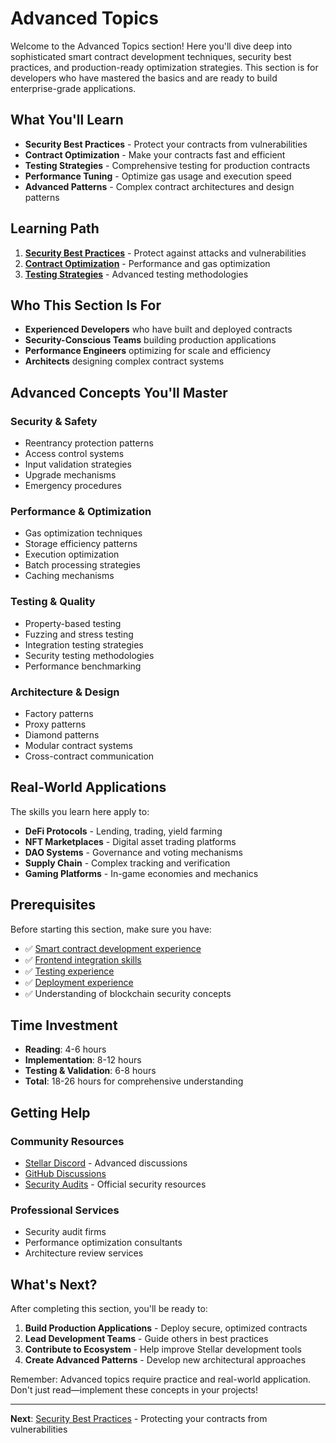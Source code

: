 # Advanced Topics

Welcome to the Advanced Topics section! Here you'll dive deep into sophisticated smart contract development techniques, security best practices, and production-ready optimization strategies. This section is for developers who have mastered the basics and are ready to build enterprise-grade applications.

## What You'll Learn

- **Security Best Practices** - Protect your contracts from vulnerabilities
- **Contract Optimization** - Make your contracts fast and efficient
- **Testing Strategies** - Comprehensive testing for production contracts
- **Performance Tuning** - Optimize gas usage and execution speed
- **Advanced Patterns** - Complex contract architectures and design patterns

## Learning Path

1. **[Security Best Practices](security-best-practices.md)** - Protect against attacks and vulnerabilities
2. **[Contract Optimization](contract-optimization.md)** - Performance and gas optimization
3. **[Testing Strategies](testing-strategies.md)** - Advanced testing methodologies

## Who This Section Is For

- **Experienced Developers** who have built and deployed contracts
- **Security-Conscious Teams** building production applications
- **Performance Engineers** optimizing for scale and efficiency
- **Architects** designing complex contract systems

## Advanced Concepts You'll Master

### **Security & Safety**
- Reentrancy protection patterns
- Access control systems
- Input validation strategies
- Upgrade mechanisms
- Emergency procedures

### **Performance & Optimization**
- Gas optimization techniques
- Storage efficiency patterns
- Execution optimization
- Batch processing strategies
- Caching mechanisms

### **Testing & Quality**
- Property-based testing
- Fuzzing and stress testing
- Integration testing strategies
- Security testing methodologies
- Performance benchmarking

### **Architecture & Design**
- Factory patterns
- Proxy patterns
- Diamond patterns
- Modular contract systems
- Cross-contract communication

## Real-World Applications

The skills you learn here apply to:

- **DeFi Protocols** - Lending, trading, yield farming
- **NFT Marketplaces** - Digital asset trading platforms
- **DAO Systems** - Governance and voting mechanisms
- **Supply Chain** - Complex tracking and verification
- **Gaming Platforms** - In-game economies and mechanics

## Prerequisites

Before starting this section, make sure you have:

- ✅ [Smart contract development experience](smart-contracts/README.md)
- ✅ [Frontend integration skills](frontend/README.md)
- ✅ [Testing experience](smart-contracts/testing-contracts.md)
- ✅ [Deployment experience](smart-contracts/deploying-contracts.md)
- ✅ Understanding of blockchain security concepts

## Time Investment

- **Reading**: 4-6 hours
- **Implementation**: 8-12 hours
- **Testing & Validation**: 6-8 hours
- **Total**: 18-26 hours for comprehensive understanding

## Getting Help

### **Community Resources**
- [Stellar Discord](https://discord.gg/stellar) - Advanced discussions
- [GitHub Discussions](https://github.com/stellar/soroban-examples/discussions)
- [Security Audits](https://stellar.org/security/) - Official security resources

### **Professional Services**
- Security audit firms
- Performance optimization consultants
- Architecture review services

## What's Next?

After completing this section, you'll be ready to:

1. **Build Production Applications** - Deploy secure, optimized contracts
2. **Lead Development Teams** - Guide others in best practices
3. **Contribute to Ecosystem** - Help improve Stellar development tools
4. **Create Advanced Patterns** - Develop new architectural approaches

Remember: Advanced topics require practice and real-world application. Don't just read—implement these concepts in your projects!

---

**Next**: [Security Best Practices](security-best-practices.md) - Protecting your contracts from vulnerabilities
